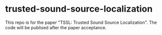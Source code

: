 # trusted-sound-source-localization
This repo is for the paper "TSSL: Trusted Sound Source Localization". The code will be publised after the paper acceptance.
